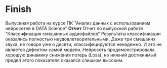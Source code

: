 # Finish
Выпускная работа на курсе ПК "Анализ данных с использованием нейросетей в DATA Science"
**Отчет**
Отчет по выпускной работе "Классификация смешанных аудиофайлов"
Результаты классификации оказались полностью неудовлетворительными. Даже три смешаннх звука, не говоря уже о десяти, классифицируются ненадежно.
И это не является дефектом самой модели.
Нейросеть продемонстрировала хорошую динамику  снижения потерь (Loss), но нижний достижимый предел этого показателя оказался слишком высоким.
